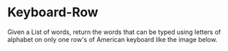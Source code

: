 # Keyboard-Row
Given a List of words, return the words that can be typed using letters of alphabet on only one row's of American keyboard like the image below.

